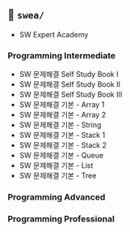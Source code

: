 ## 📁 `swea/`

- SW Expert Academy

### Programming Intermediate

- SW 문제해결 Self Study Book Ⅰ
- SW 문제해결 Self Study Book Ⅱ
- SW 문제해결 Self Study Book Ⅲ
- SW 문제해결 기본 - Array 1
- SW 문제해결 기본 - Array 2
- SW 문제해결 기본 - String
- SW 문제해결 기본 - Stack 1
- SW 문제해결 기본 - Stack 2
- SW 문제해결 기본 - Queue
- SW 문제해결 기본 - List
- SW 문제해결 기본 - Tree

### Programming Advanced

### Programming Professional
